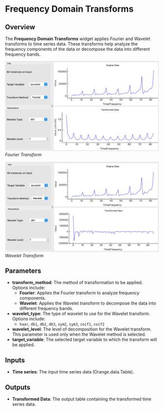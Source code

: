 # Frequency Domain Transforms

## Overview
The **Frequency Domain Transforms** widget applies Fourier and Wavelet transforms to time series data. These transforms help analyze the frequency components of the data or decompose the data into different frequency bands.

![Frequency Domain Transforms1](../images/sankarsh-widgets/freq_domain_trx/freq1.png)
*Fourier Transform*

![Frequency Domain Transforms2](../images/sankarsh-widgets/freq_domain_trx/freq2.png)
*Wavelet Transform*

## Parameters
- **transform_method**: The method of transformation to be applied. Options include:
  - **Fourier**: Applies the Fourier transform to analyze frequency components.
  - **Wavelet**: Applies the Wavelet transform to decompose the data into different frequency bands.
- **wavelet_type**: The type of wavelet to use for the Wavelet transform. Options include:
  - `haar`, `db1`, `db2`, `db3`, `sym2`, `sym3`, `coif1`, `coif2`
- **wavelet_level**: The level of decomposition for the Wavelet transform. This parameter is used only when the Wavelet method is selected.
- **target_variable**: The selected target variable to which the transform will be applied.

## Inputs
- **Time series**: The input time series data (Orange.data.Table).

## Outputs
- **Transformed Data**: The output table containing the transformed time series data.
